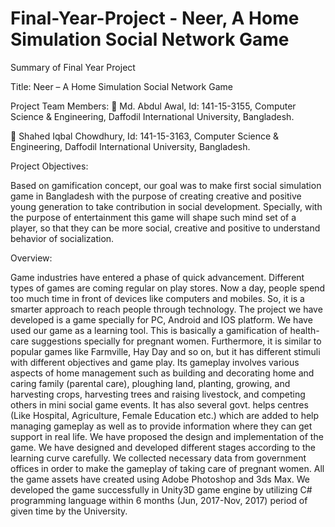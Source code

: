 # Final-Year-Project - Neer, A Home Simulation Social Network Game

Summary of Final Year Project

Title: Neer – A Home Simulation Social Network Game

Project Team Members:
 Md. Abdul Awal,
Id: 141-15-3155,
Computer Science & Engineering, Daffodil International University, Bangladesh.


 Shahed Iqbal Chowdhury,
Id: 141-15-3163,
Computer Science & Engineering, Daffodil International University, Bangladesh.

Project Objectives:

Based on gamification concept, our goal was to make first social simulation game in Bangladesh with
the purpose of creating creative and positive young generation to take contribution in social
development. Specially, with the purpose of entertainment this game will shape such mind set of a
player, so that they can be more social, creative and positive to understand behavior of socialization.


Overview:

Game industries have entered a phase of quick advancement. Different types of games are coming
regular on play stores. Now a day, people spend too much time in front of devices like computers and
mobiles. So, it is a smarter approach to reach people through technology. The project we have
developed is a game specially for PC, Android and IOS platform. We have used our game as a learning
tool.
This is basically a gamification of health-care suggestions specially for pregnant women. Furthermore,
it is similar to popular games like Farmville, Hay Day and so on, but it has different stimuli with
different objectives and game play. Its gameplay involves various aspects of home management such
as building and decorating home and caring family (parental care), ploughing land, planting, growing,
and harvesting crops, harvesting trees and raising livestock, and competing others in mini social game
events. It has also several govt. helps centres (Like Hospital, Agriculture, Female Education etc.) which
are added to help managing gameplay as well as to provide information where they can get support in
real life.
We have proposed the design and implementation of the game. We have designed and developed
different stages according to the learning curve carefully. We collected necessary data from
government offices in order to make the gameplay of taking care of pregnant women. All the game
assets have created using Adobe Photoshop and 3ds Max. We developed the game successfully in
Unity3D game engine by utilizing C# programming language within 6 months (Jun, 2017-Nov, 2017)
period of given time by the University.

